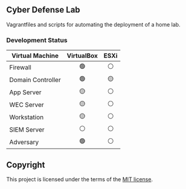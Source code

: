 ## Cyber Defense Lab
Vagrantfiles and scripts for automating the deployment of a home lab.

### Development Status
| Virtual Machine | VirtualBox | ESXi |
| --------------- | :--------: | :--: |
| Firewall | :green_circle: | :white_circle: |
| Domain Controller | :green_circle: | :yellow_circle: |
| App Server | :yellow_circle: | :white_circle: |
| WEC Server | :yellow_circle: | :white_circle: |
| Workstation | :yellow_circle: | :white_circle: |
| SIEM Server | :white_circle: | :white_circle: |
| Adversary | :green_circle: | :white_circle: |

## Copyright
This project is licensed under the terms of the [MIT license](/LICENSE).
